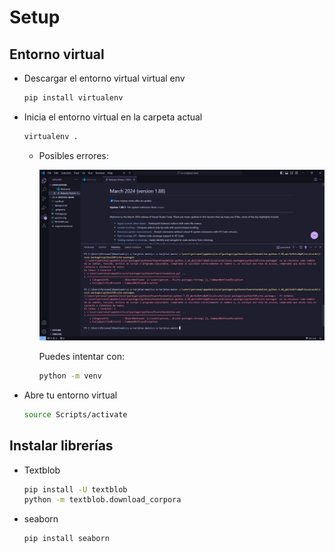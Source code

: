 # Setup

## Entorno virtual

- Descargar el entorno virtual virtual env
    
    ```bash
    pip install virtualenv
    ```
    
- Inicia el entorno virtual en la carpeta actual
    
    ```bash
    virtualenv .
    ```
    
    - Posibles errores:
        
        ![error1.jpeg](assets/error1.jpeg)
        
        Puedes intentar con: 
        
        ```bash
        python -m venv
        ```
        
- Abre tu entorno virtual
    
    ```bash
    source Scripts/activate
    ```
    

## Instalar librerías

- Textblob
    
    ```bash
    pip install -U textblob
    python -m textblob.download_corpora
    ```
    
- seaborn
    
    ```bash
    pip install seaborn 
    ```